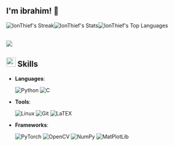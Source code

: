 ## I'm ibrahim! :wave:

<table>
  <tr>
    <img src="https://github-readme-streak-stats.herokuapp.com/?user=IonThief&theme=vue-dark&hide_border=true" alt="IonThief's Streak">
  </tr>
  <tr>
    <img src="https://github-readme-stats.vercel.app/api?username=IonThief&theme=vue-dark&show_icons=true&hide_border=true&count_private=true" alt="IonThief's Stats">
    <img src="https://github-readme-stats.vercel.app/api/top-langs/?username=IonThief&theme=vue-dark&show_icons=true&hide_border=true" alt="IonThief's Top Languages">
  </tr>
</table>


<img src="https://user-images.githubusercontent.com/73097560/115834477-dbab4500-a447-11eb-908a-139a6edaec5c.gif">

## <img src="https://media2.giphy.com/media/QssGEmpkyEOhBCb7e1/giphy.gif?cid=ecf05e47a0n3gi1bfqntqmob8g9aid1oyj2wr3ds3mg700bl&rid=giphy.gif" width ="25"><b> Skills</b>

- **Languages**:
    
    ![Python](https://img.shields.io/badge/Python%20-%2314354C.svg?style=for-the-badge&logo=python&logoColor=white)
    ![C](https://img.shields.io/badge/C%20-%232370ED.svg?style=for-the-badge&logo=c&logoColor=white)

- **Tools**:

    ![Linux](https://img.shields.io/badge/Linux-FCC624?style=for-the-badge&logo=linux&logoColor=black)
    ![Git](https://img.shields.io/badge/Git-F05032?style=for-the-badge&logo=git&logoColor=white)
    ![LaTEX](https://img.shields.io/badge/-LaTeX-008080?style=for-the-badge&logo=latex&logoColor=white)

- **Frameworks**:

    ![PyTorch](https://img.shields.io/badge/PyTorch-EE4C2C?style=for-the-badge&logo=PyTorch&logoColor=white)
    ![OpenCV](https://img.shields.io/badge/OpenCV-5C3EE8?style=for-the-badge&logo=opencv&logoColor=white)
    ![NumPy](https://img.shields.io/badge/NumPy-013243?style=for-the-badge&logo=numpy&logoColor=white)
    ![MatPlotLib](https://img.shields.io/badge/-Matplotlib-000000?style=for-the-badge&logo=python)
